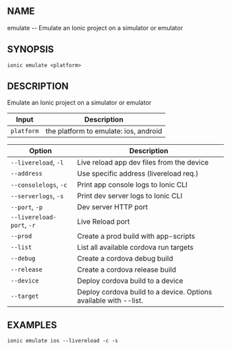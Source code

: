 
## NAME
emulate -- Emulate an Ionic project on a simulator or emulator
  
## SYNOPSIS
    ionic emulate <platform>
  
## DESCRIPTION
Emulate an Ionic project on a simulator or emulator


Input | Description
----- | ----------
`platform` | the platform to emulate: ios, android


Option | Description
------ | ----------
`--livereload`, `-l` | Live reload app dev files from the device
`--address` | Use specific address (livereload req.)
`--consolelogs`, `-c` | Print app console logs to Ionic CLI
`--serverlogs`, `-s` | Print dev server logs to Ionic CLI
`--port`, `-p` | Dev server HTTP port
`--livereload-port`, `-r` | Live Reload port
`--prod` | Create a prod build with app-scripts
`--list` | List all available cordova run targets
`--debug` | Create a cordova debug build
`--release` | Create a cordova release build
`--device` | Deploy cordova build to a device
`--target` | Deploy cordova build to a device. Options available with --list.

## EXAMPLES
    ionic emulate ios --livereload -c -s 

